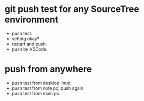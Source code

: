 # git push test for any SourceTree environment
* push test.
* setting okay?
* restart and push.
* push by VSCode.

# push from anywhere
* push test from desktop linux.
* push test from note pc, push again.
* push test from main pc.

